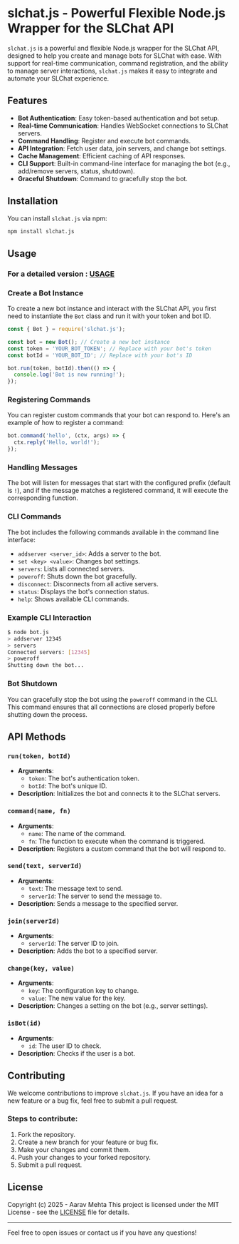 # slchat.js - Powerful Flexible Node.js Wrapper for the SLChat API

`slchat.js` is a powerful and flexible Node.js wrapper for the SLChat API, designed to help you create and manage bots for SLChat with ease. With support for real-time communication, command registration, and the ability to manage server interactions, `slchat.js` makes it easy to integrate and automate your SLChat experience.

## Features

- **Bot Authentication**: Easy token-based authentication and bot setup.
- **Real-time Communication**: Handles WebSocket connections to SLChat servers.
- **Command Handling**: Register and execute bot commands.
- **API Integration**: Fetch user data, join servers, and change bot settings.
- **Cache Management**: Efficient caching of API responses.
- **CLI Support**: Built-in command-line interface for managing the bot (e.g., add/remove servers, status, shutdown).
- **Graceful Shutdown**: Command to gracefully stop the bot.

## Installation

You can install `slchat.js` via npm:

```bash
npm install slchat.js
```

## Usage
### For a detailed version : [USAGE](https://github.com/axrxvm/slchat.js/blob/main/USAGE.md)
### Create a Bot Instance

To create a new bot instance and interact with the SLChat API, you first need to instantiate the `Bot` class and run it with your token and bot ID.

```javascript
const { Bot } = require('slchat.js');

const bot = new Bot(); // Create a new bot instance
const token = 'YOUR_BOT_TOKEN'; // Replace with your bot's token
const botId = 'YOUR_BOT_ID'; // Replace with your bot's ID

bot.run(token, botId).then(() => {
  console.log('Bot is now running!');
});
```

### Registering Commands

You can register custom commands that your bot can respond to. Here's an example of how to register a command:

```javascript
bot.command('hello', (ctx, args) => {
  ctx.reply('Hello, world!');
});
```

### Handling Messages

The bot will listen for messages that start with the configured prefix (default is `!`), and if the message matches a registered command, it will execute the corresponding function.

### CLI Commands

The bot includes the following commands available in the command line interface:

- `addserver <server_id>`: Adds a server to the bot.
- `set <key> <value>`: Changes bot settings.
- `servers`: Lists all connected servers.
- `poweroff`: Shuts down the bot gracefully.
- `disconnect`: Disconnects from all active servers.
- `status`: Displays the bot's connection status.
- `help`: Shows available CLI commands.

### Example CLI Interaction

```bash
$ node bot.js
> addserver 12345
> servers
Connected servers: [12345]
> poweroff
Shutting down the bot...
```

### Bot Shutdown

You can gracefully stop the bot using the `poweroff` command in the CLI. This command ensures that all connections are closed properly before shutting down the process.

## API Methods

### `run(token, botId)`

- **Arguments**:
  - `token`: The bot's authentication token.
  - `botId`: The bot's unique ID.
- **Description**: Initializes the bot and connects it to the SLChat servers.

### `command(name, fn)`

- **Arguments**:
  - `name`: The name of the command.
  - `fn`: The function to execute when the command is triggered.
- **Description**: Registers a custom command that the bot will respond to.

### `send(text, serverId)`

- **Arguments**:
  - `text`: The message text to send.
  - `serverId`: The server to send the message to.
- **Description**: Sends a message to the specified server.

### `join(serverId)`

- **Arguments**:
  - `serverId`: The server ID to join.
- **Description**: Adds the bot to a specified server.

### `change(key, value)`

- **Arguments**:
  - `key`: The configuration key to change.
  - `value`: The new value for the key.
- **Description**: Changes a setting on the bot (e.g., server settings).

### `isBot(id)`

- **Arguments**:
  - `id`: The user ID to check.
- **Description**: Checks if the user is a bot.

## Contributing

We welcome contributions to improve `slchat.js`. If you have an idea for a new feature or a bug fix, feel free to submit a pull request.

### Steps to contribute:

1. Fork the repository.
2. Create a new branch for your feature or bug fix.
3. Make your changes and commit them.
4. Push your changes to your forked repository.
5. Submit a pull request.

## License

Copyright (c) 2025 - Aarav Mehta
This project is licensed under the MIT License - see the [LICENSE](LICENSE) file for details.

---

Feel free to open issues or contact us if you have any questions!
